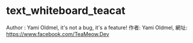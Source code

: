 text_whiteboard_teacat
======================

Author : Yami Oldmel, it's not a bug, it's a feature!
作者: Yami Oldmel, 網址: https://www.facebook.com/TeaMeow.Dev
